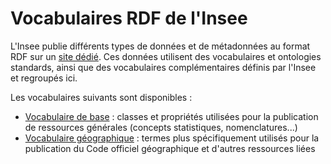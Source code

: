 # Vocabulaires RDF de l'Insee

L'Insee publie différents types de données et de métadonnées au format RDF sur un [site dédié](http://rdf.insee.fr/). Ces données utilisent des vocabulaires et ontologies standards, ainsi que des vocabulaires complémentaires définis par l'Insee et regroupés ici.

Les vocabulaires suivants sont disponibles :

 - [Vocabulaire de base](insee-base.ttl) : classes et propriétés utilisées pour la publication de ressources générales (concepts statistiques, nomenclatures...)
 - [Vocabulaire géographique](insee-geo.ttl) : termes plus spécifiquement utilisés pour la publication du Code officiel géographique et d'autres ressources liées